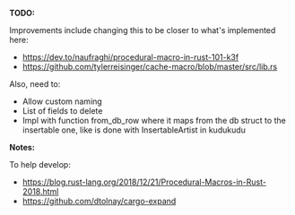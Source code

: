 **TODO:** 

Improvements include changing this to be closer to what's implemented here:

- https://dev.to/naufraghi/procedural-macro-in-rust-101-k3f
- https://github.com/tylerreisinger/cache-macro/blob/master/src/lib.rs

Also, need to:

- Allow custom naming
- List of fields to delete
- Impl with function from_db_row where it maps from the db struct to the insertable one, like is done with InsertableArtist in kudukudu

**Notes:**

 To help develop:

- https://blog.rust-lang.org/2018/12/21/Procedural-Macros-in-Rust-2018.html
- https://github.com/dtolnay/cargo-expand

